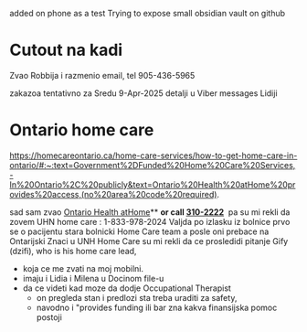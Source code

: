 added on phone as a test
Trying to expose small obsidian vault on github 


# Cutout na kadi

Zvao Robbija i razmenio email, 
tel 905-436-5965

zakazoa tentativno za Sredu 9-Apr-2025
detalji u Viber messages Lidiji

# Ontario home care

https://homecareontario.ca/home-care-services/how-to-get-home-care-in-ontario/#:~:text=Government%2DFunded%20Home%20Care%20Services,-In%20Ontario%2C%20publicly&text=Ontario%20Health%20atHome%20provides%20access,(no%20area%20code%20required).


sad sam zvao [Ontario Health atHome](https://ontariohealthathome.ca/)** **or call [310-2222](tel:3102222)** 
pa su mi rekli da zovem 
 UHN home care :  1-833-978-2024 
 Valjda po izlasku iz bolnice prvo se o pacijentu stara bolnicki Home Care team a posle oni prebace na Ontarijski
Znaci u UNH Home Care su mi rekli da ce prosledidi pitanje  Gify (dzifi), who is his home care lead,
- koja ce me zvati na moj mobilni.
- imaju i Lidia i Milena u Docinom file-u
- da ce videti kad moze da dodje Occupational Therapist
	- on pregleda stan i predlozi sta treba uraditi za safety,
	- navodno i "provides funding ili bar zna kakva finansijska pomoc postoji

